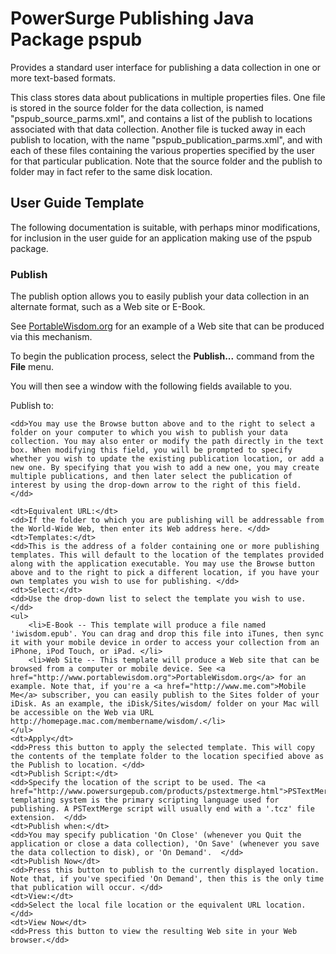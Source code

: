 PowerSurge Publishing Java Package pspub
========================================

Provides a standard user interface for publishing a data collection in one or more text-based formats. 

This class stores data about publications in multiple properties files. One file is stored in the source folder for the data collection, is named "pspub_source_parms.xml", and contains a list of the publish to locations associated with that data collection. Another file is tucked away in each publish to location, with the name "pspub_publication_parms.xml", and with each of these files containing the various properties specified by the user for that particular publication. Note that the source folder and the publish to folder may in fact refer to the same disk location. 

User Guide Template
-------------------

The following documentation is suitable, with perhaps minor modifications, for inclusion in the user guide for an application making use of the pspub package. 

<h3 id="publish">Publish</h3>

The publish option allows you to easily publish your data collection in an alternate format, such as a Web site or E-Book. 

See [PortableWisdom.org](http://www.portablewisdom.org) for an example of a Web site that can be produced via this mechanism. 

To begin the publication process, select the **Publish...** command from the **File** menu.

You will then see a window with the following fields available to you. 

<dl>
	<dt>Publish to:</dt>
	
	<dd>You may use the Browse button above and to the right to select a folder on your computer to which you wish to publish your data collection. You may also enter or modify the path directly in the text box. When modifying this field, you will be prompted to specify whether you wish to update the existing publication location, or add a new one. By specifying that you wish to add a new one, you may create multiple publications, and then later select the publication of interest by using the drop-down arrow to the right of this field. </dd>
	
	<dt>Equivalent URL:</dt>
	<dd>If the folder to which you are publishing will be addressable from the World-Wide Web, then enter its Web address here. </dd>
	<dt>Templates:</dt>
	<dd>This is the address of a folder containing one or more publishing templates. This will default to the location of the templates provided along with the application executable. You may use the Browse button above and to the right to pick a different location, if you have your own templates you wish to use for publishing. </dd>
	<dt>Select:</dt>
	<dd>Use the drop-down list to select the template you wish to use. </dd>
	<ul>
		<li>E-Book -- This template will produce a file named 'iwisdom.epub'. You can drag and drop this file into iTunes, then sync it with your mobile device in order to access your collection from an iPhone, iPod Touch, or iPad. </li>
		<li>Web Site -- This template will produce a Web site that can be browsed from a computer or mobile device. See <a href="http://www.portablewisdom.org">PortableWisdom.org</a> for an example. Note that, if you're a <a href="http://www.me.com">Mobile Me</a> subscriber, you can easily publish to the Sites folder of your iDisk. As an example, the iDisk/Sites/wisdom/ folder on your Mac will be accessible on the Web via URL http://homepage.mac.com/membername/wisdom/.</li>
	</ul>
	<dt>Apply</dt>
	<dd>Press this button to apply the selected template. This will copy the contents of the template folder to the location specified above as the Publish to location. </dd>
	<dt>Publish Script:</dt>
	<dd>Specify the location of the script to be used. The <a href="http://www.powersurgepub.com/products/pstextmerge.html">PSTextMerge</a> templating system is the primary scripting language used for publishing. A PSTextMerge script will usually end with a '.tcz' file extension.  </dd>
	<dt>Publish when:</dt>
	<dd>You may specify publication 'On Close' (whenever you Quit the application or close a data collection), 'On Save' (whenever you save the data collection to disk), or 'On Demand'.  </dd>
	<dt>Publish Now</dt>
	<dd>Press this button to publish to the currently displayed location. Note that, if you've specified 'On Demand', then this is the only time that publication will occur. </dd>
	<dt>View:</dt>
	<dd>Select the local file location or the equivalent URL location.</dd>
	<dt>View Now</dt>
	<dd>Press this button to view the resulting Web site in your Web browser.</dd>
</dl>
